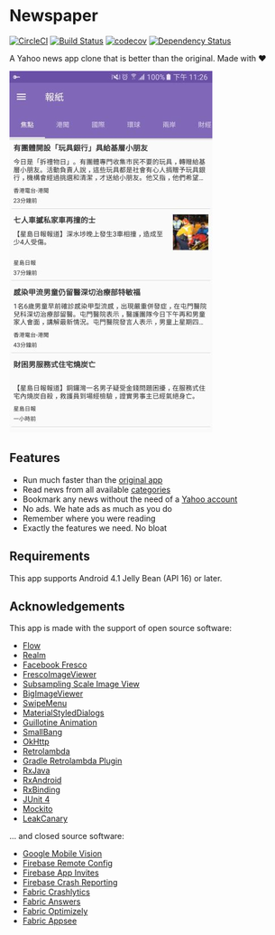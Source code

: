 Newspaper
=========

[![CircleCI](https://circleci.com/gh/ayltai/Newspaper/tree/master.svg?style=svg)](https://circleci.com/gh/ayltai/Newspaper/tree/master) [![Build Status](https://travis-ci.org/ayltai/Newspaper.svg?branch=master)](https://travis-ci.org/ayltai/Newspaper) [![codecov](https://codecov.io/gh/ayltai/Newspaper/branch/master/graph/badge.svg)](https://codecov.io/gh/ayltai/Newspaper) [![Dependency Status](https://www.versioneye.com/user/projects/586396dc7c01f00031549c16/badge.svg?style=flat-square)](https://www.versioneye.com/user/projects/586396dc7c01f00031549c16)

A Yahoo news app clone that is better than the original. Made with ❤

![Screenshot](screenshot.jpg "Screenshot")

## Features
* Run much faster than the [original app](https://play.google.com/store/apps/details?id=com.yahoo.infohub)
* Read news from all available [categories](https://hk.news.yahoo.com/sitemap/)
* Bookmark any news without the need of a [Yahoo account](https://techcrunch.com/2016/12/14/yahoo-discloses-hack-of-1-billion-accounts/)
* No ads. We hate ads as much as you do
* Remember where you were reading
* Exactly the features we need. No bloat

## Requirements
This app supports Android 4.1 Jelly Bean (API 16) or later.

## Acknowledgements
This app is made with the support of open source software:

* [Flow](https://github.com/square/flow)
* [Realm](https://realm.io/news/realm-for-android/)
* [Facebook Fresco](https://github.com/facebook/fresco)
* [FrescoImageViewer](https://github.com/stfalcon-studio/FrescoImageViewer)
* [Subsampling Scale Image View](https://github.com/davemorrissey/subsampling-scale-image-view)
* [BigImageViewer](https://github.com/Piasy/BigImageViewer)
* [SwipeMenu](https://github.com/TUBB/SwipeMenu)
* [MaterialStyledDialogs](https://github.com/javiersantos/MaterialStyledDialogs)
* [Guillotine Animation](https://github.com/Yalantis/GuillotineMenu-Android)
* [SmallBang](https://github.com/hanks-zyh/SmallBang)
* [OkHttp](https://github.com/square/okhttp)
* [Retrolambda](https://github.com/orfjackal/retrolambda)
* [Gradle Retrolambda Plugin](https://github.com/evant/gradle-retrolambda)
* [RxJava](https://github.com/ReactiveX/RxJava)
* [RxAndroid](https://github.com/ReactiveX/RxAndroid)
* [RxBinding](https://github.com/JakeWharton/RxBinding)
* [JUnit 4](https://github.com/junit-team/junit4)
* [Mockito](https://github.com/mockito/mockito)
* [LeakCanary](https://github.com/square/leakcanary)

… and closed source software:

* [Google Mobile Vision](https://developers.google.com/vision/)
* [Firebase Remote Config](https://firebase.google.com/docs/remote-config/)
* [Firebase App Invites](https://firebase.google.com/docs/invites/)
* [Firebase Crash Reporting](https://firebase.google.com/docs/remote-config/)
* [Fabric Crashlytics](https://fabric.io/kits/android/crashlytics)
* [Fabric Answers](https://fabric.io/kits/android/answers)
* [Fabric Optimizely](https://fabric.io/kits/android/optimizely)
* [Fabric Appsee](https://fabric.io/kits/android/appsee)
